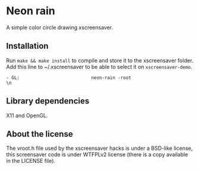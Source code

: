 Neon rain
=========

A simple color circle drawing xscreensaver.


Installation
------------

Run `make && make install` to compile and store it to the xscreensaver folder.
Add this line to ~/.xscreensaver to be able to select it on `xscreensaver-demo`.

  `- GL:                           neon-rain -root                             \n`


Library dependencies
--------------------

X11 and OpenGL.


About the license
-----------------

The vroot.h file used by the xscreensaver hacks is under a BSD-like license, this screensaver code
is under WTFPLv2 license (there is a copy available in the LICENSE file).

